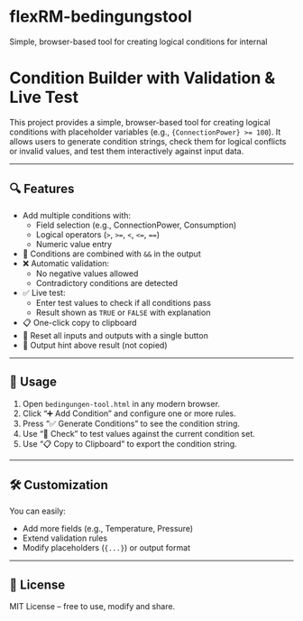 # flexRM-bedingungstool
Simple, browser-based tool for creating logical conditions for internal 

# Condition Builder with Validation & Live Test

This project provides a simple, browser-based tool for creating logical conditions with placeholder variables (e.g., `{ConnectionPower} >= 100`). It allows users to generate condition strings, check them for logical conflicts or invalid values, and test them interactively against input data.

---

## 🔍 Features

- Add multiple conditions with:
  - Field selection (e.g., ConnectionPower, Consumption)
  - Logical operators (`>`, `>=`, `<`, `<=`, `==`)
  - Numeric value entry
- 🔀 Conditions are combined with `&&` in the output
- ❌ Automatic validation:
  - No negative values allowed
  - Contradictory conditions are detected
- ✅ Live test:
  - Enter test values to check if all conditions pass
  - Result shown as `TRUE` or `FALSE` with explanation
- 📋 One-click copy to clipboard
- 🔄 Reset all inputs and outputs with a single button
- 📝 Output hint above result (not copied)

---

## 🚀 Usage

1. Open `bedingungen-tool.html` in any modern browser.
2. Click “➕ Add Condition” and configure one or more rules.
3. Press “✅ Generate Conditions” to see the condition string.
4. Use “🧪 Check” to test values against the current condition set.
5. Use “📋 Copy to Clipboard” to export the condition string.

---


## 🛠️ Customization

You can easily:
- Add more fields (e.g., Temperature, Pressure)
- Extend validation rules
- Modify placeholders (`{...}`) or output format

---

## 📄 License

MIT License – free to use, modify and share.
